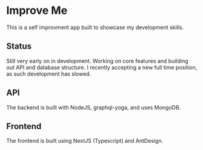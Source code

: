 # Improve Me

This is a self improvment app built to showcase my development skills.

## Status

Still very early on in development. Working on core features and building out API and database structure. I recently accepting a new full time position, as such development has slowed.

## API

The backend is built with NodeJS, graphql-yoga, and uses MongoDB.

## Frontend

The frontend is built using NextJS (Typescript) and AntDesign.

